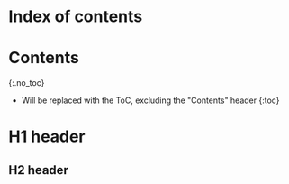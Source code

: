 # Index of contents

# Contents
{:.no_toc}

* Will be replaced with the ToC, excluding the "Contents" header
{:toc}



# H1 header

## H2 header
